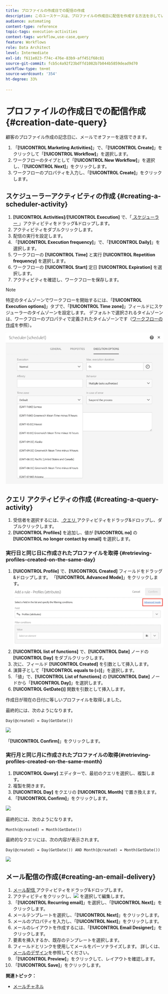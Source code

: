 ```yaml
---
title: プロファイルの作成日での配信の作成
description: このユースケースは、プロファイルの作成日に配信を作成する方法を示しています。
audience: automating
content-type: reference
topic-tags: execution-activities
context-tags: workflow,use-case,query
feature: Workflows
role: Data Architect
level: Intermediate
exl-id: f611e023-f74c-476e-83b9-aff451f68c81
source-git-commit: fcb5c4a92f23bdffd1082b7b044b5859dead9d70
workflow-type: tm+mt
source-wordcount: '354'
ht-degree: 33%

---
```


# プロファイルの作成日での配信作成 {#creation-date-query}

顧客のプロファイル作成の記念日に、メールでオファーを送信できます。

1. 「**[!UICONTROL Marketing Activities]**」で、「**[!UICONTROL Create]**」をクリックして「**[!UICONTROL Workflow]**」を選択します。
1. ワークフローのタイプとして「**[!UICONTROL New Workflow]**」を選択し、「**[!UICONTROL Next]**」をクリックします。
1. ワークフローのプロパティを入力し、「**[!UICONTROL Create]**」をクリックします。

## スケジューラーアクティビティの作成 {#creating-a-scheduler-activity}

1. **[!UICONTROL Activities]**/**[!UICONTROL Execution]** で、「[ スケジューラー ](../../automating/using/scheduler.md)」アクティビティをドラッグ&amp;ドロップします。
1. アクティビティをダブルクリックします。
1. 配信の実行を設定します。
1. 「**[!UICONTROL Execution frequency]**」で、「**[!UICONTROL Daily]**」を選択します。
1. ワークフローの **[!UICONTROL Time]** と実行 **[!UICONTROL Repetition frequency]** を選択します。
1. ワークフローの **[!UICONTROL Start]** 定日 **[!UICONTROL Expiration]** を選択します。
1. アクティビティを確認し、ワークフローを保存します。

>[!NOTE]
>
>特定のタイムゾーンでワークフローを開始するには、「**[!UICONTROL Execution options]**」タブで、「**[!UICONTROL Time zone]**」フィールドにスケジューラーのタイムゾーンを設定します。 デフォルトで選択されるタイムゾーンは、ワークフローのプロパティで定義されたタイムゾーンです（[ワークフローの作成](../../automating/using/building-a-workflow.md)を参照）。

![](assets/time_zone.png)

## クエリ アクティビティの作成 {#creating-a-query-activity}

1. 受信者を選択するには、[ クエリ ](../../automating/using/query.md) アクティビティをドラッグ&amp;ドロップし、ダブルクリックします。
1. **[!UICONTROL Profiles]** を追加し、値が **[!UICONTROL no]** の **[!UICONTROL no longer contact by email]** を選択します。

### 実行日と同じ日に作成されたプロファイルを取得 {#retrieving-profiles-created-on-the-same-day}

1. **[!UICONTROL Profile]** で、**[!UICONTROL Created]** フィールドをドラッグ&amp;ドロップします。 「**[!UICONTROL Advanced Mode]**」をクリックします。
   ![](assets/advanced_mode.png)
1. **[!UICONTROL list of functions]** で、**[!UICONTROL Date]** ノードの **[!UICONTROL Day]** をダブルクリックします。
1. 次に、フィールド **[!UICONTROL Created]** を引数として挿入します。
1. 演算子として「**[!UICONTROL equals to (=)]**」を選択します。
1. 「値」で、**[!UICONTROL List of functions]** の **[!UICONTROL Date]** ノードから「**[!UICONTROL Day]**」を選択します。
1. **[!UICONTROL GetDate()]** 関数を引数として挿入します。

作成日が現在の日付に等しいプロファイルを取得しました。

最終的には、次のようになります。

```Day(@created) = Day(GetDate())```

![](assets/day_creation_query.png)

「**[!UICONTROL Confirm]**」をクリックします。

### 実行月と同じ月に作成されたプロファイルの取得{#retrieving-profiles-created-on-the-same-month}

1. **[!UICONTROL Query]** エディターで、最初のクエリを選択し、複製します。
1. 複製を開きます。
1. **[!UICONTROL Day]** をクエリの **[!UICONTROL Month]** で置き換えます。
1. 「**[!UICONTROL Confirm]**」をクリックします。

![](assets/month_rule.png)

最終的には、次のようになります。

``` Month(@created) = Month(GetDate()) ```

最終的なクエリには、次の内容が表示されます。

```Day(@created) = Day(GetDate()) AND Month(@created) = Month(GetDate())```

![](assets/expression_editor_1.png)

## メール配信の作成{#creating-an-email-delivery}

1. [ メール配信 ](../../automating/using/email-delivery.md) アクティビティをドラッグ&amp;ドロップします。
1. アクティビティをクリックし、![](assets/edit_darkgrey-24px.png) を選択して編集します。
1. 「**[!UICONTROL Recurring email]**」を選択し、「**[!UICONTROL Next]**」をクリックします。
1. メールテンプレートを選択し、「**[!UICONTROL Next]**」をクリックします。
1. メールのプロパティを入力し、「**[!UICONTROL Next]**」をクリックします。
1. メールのレイアウトを作成するには、「**[!UICONTROL Email Designer]**」をクリックします。
1. 要素を挿入するか、既存のテンプレートを選択します。
1. フィールドとリンクを使用してメールをパーソナライズします。
詳しくは、[メールのデザイン](../../designing/using/designing-from-scratch.md#designing-an-email-content-from-scratch)を参照してください。
1. 「**[!UICONTROL Preview]**」をクリックして、レイアウトを確認します。
1. 「**[!UICONTROL Save]**」をクリックします。

**関連トピック：**

* [メールチャネル](../../channels/using/creating-an-email.md)
